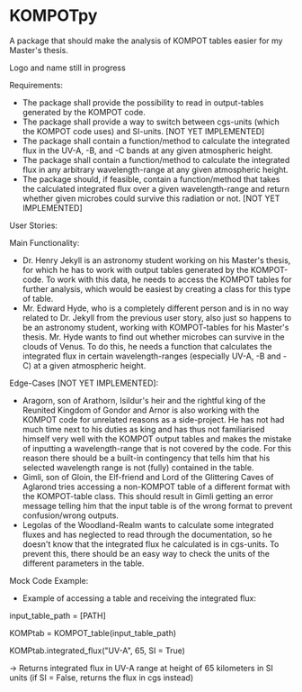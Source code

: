 # KOMPOTpy
A package that should make the analysis of KOMPOT tables easier for my Master's thesis.

Logo and name still in progress

Requirements:

- The package shall provide the possibility to read in output-tables generated by the KOMPOT code.
- The package shall provide a way to switch between cgs-units (which the KOMPOT code uses) and SI-units. [NOT YET IMPLEMENTED]
- The package shall contain a function/method to calculate the integrated flux in the UV-A, -B, and -C bands at any given atmospheric height.
- The package shall contain a function/method to calculate the integrated flux in any arbitrary wavelength-range at any given atmospheric height.
- The package should, if feasible, contain a function/method that takes the calculated integrated flux over a given wavelength-range and return whether given microbes could survive this radiation or not. [NOT YET IMPLEMENTED]

User Stories:

Main Functionality:

- Dr. Henry Jekyll is an astronomy student working on his Master's thesis, for which he has to work with output tables generated by the KOMPOT-code. To work with this data, he needs to access the KOMPOT tables for further analysis, which would be easiest by creating a class for this type of table.
- Mr. Edward Hyde, who is a completely different person and is in no way related to Dr. Jekyll from the previous user story, also just so happens to be an astronomy student, working with KOMPOT-tables for his Master's thesis. Mr. Hyde wants to find out whether microbes can survive in the clouds of Venus. To do this, he needs a function that calculates the integrated flux in certain wavelength-ranges (especially UV-A, -B and -C) at a given atmospheric height.

Edge-Cases [NOT YET IMPLEMENTED]:

- Aragorn, son of Arathorn, Isildur's heir and the rightful king of the Reunited Kingdom of Gondor and Arnor is also working with the KOMPOT code for unrelated reasons as a side-project. He has not had much time next to his duties as king and has thus not familiarised himself very well with the KOMPOT output tables and makes the mistake of inputting a wavelength-range that is not covered by the code. For this reason there should be a built-in contingency that tells him that his selected wavelength range is not (fully) contained in the table.
- Gimli, son of Gloin, the Elf-friend and Lord of the Glittering Caves of Aglarond tries accessing a non-KOMPOT table of a different format with the KOMPOT-table class. This should result in Gimli getting an error message telling him that the input table is of the wrong format to prevent confusion/wrong outputs.
- Legolas of the Woodland-Realm wants to calculate some integrated fluxes and has neglected to read through the documentation, so he doesn't know that the integrated flux he calculated is in cgs-units. To prevent this, there should be an easy way to check the units of the different parameters in the table.

Mock Code Example:

- Example of accessing a table and receiving the integrated flux:

input_table_path = [PATH]

KOMPtab = KOMPOT_table(input_table_path)

KOMPtab.integrated_flux("UV-A", 65, SI = True)

-> Returns integrated flux in UV-A range at height of 65 kilometers in SI units (if SI = False, returns the flux in cgs instead)